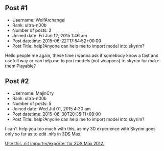 ## Post #1
- Username: WolfArchangel
- Rank: ultra-n00b
- Number of posts: 2
- Joined date: Fri Jun 12, 2015 1:46 am
- Post datetime: 2015-06-22T17:54:52+00:00
- Post Title: help?Anyone can help me to import model into skyrim?

Hello people me again, these time i wanna ask if somebody know a fast and usefull way or can help me to port models (not weapons) to skyrim for make them Playable?
## Post #2
- Username: MajinCry
- Rank: ultra-n00b
- Number of posts: 5
- Joined date: Wed Jul 01, 2015 4:30 am
- Post datetime: 2015-06-30T20:35:11+00:00
- Post Title: help?Anyone can help me to import model into skyrim?

I can't help you too much with this, as my 3D experience with Skyrim goes only so far as to edit .nifs in 3DS Max.

[Use this .nif importer/exporter for 3DS Max 2012.](http://www.nexusmods.com/skyrim/mods/5622/?)
